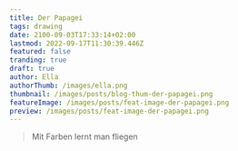 ```yaml
---
title: Der Papagei
tags: drawing
date: 2100-09-03T17:33:14+02:00
lastmod: 2022-09-17T11:30:39.446Z
featured: false
tranding: true
draft: true
author: Ella
authorThumb: /images/ella.png
thumbnail: /images/posts/blog-thum-der-papagei.png
featureImage: /images/posts/feat-image-der-papagei.png
preview: /images/posts/feat-image-der-papagei.png
---
```


> Mit Farben lernt man fliegen